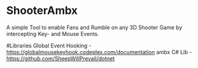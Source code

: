# ShooterAmbx
A simple Tool to enable Fans and Rumble on any 3D Shooter Game by intercepting Key- and Mouse Events.

#Libraries
Global Event Hooking - https://globalmousekeyhook.codeplex.com/documentation
ambx C# Lib - https://github.com/SheepWillPrevail/dotnet
